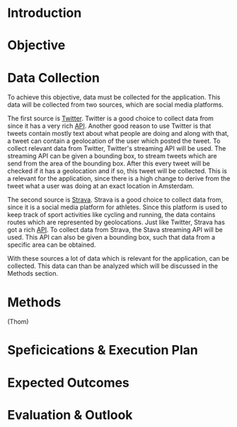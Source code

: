 # Introduction

# Objective

# Data Collection

To achieve this objective, data must be collected for the application. This data will be collected from two sources, which are social media platforms. 

The first source is [Twitter](https://twitter.com/). Twitter is a good choice to collect data from since it has a very rich [API](https://dev.twitter.com/rest/public). Another good reason to use Twitter is that tweets contain mostly text about what people are doing and along with that, a tweet can contain a geolocation of the user which posted the tweet. To collect relevant data from Twitter, Twitter's streaming API will be used. The streaming API can be given a bounding box, to stream tweets which are send from the area of the bounding box. After this every tweet will be checked if it has a geolocation and if so, this tweet will be collected. This is a relevant for the application, since there is a high change to derive from the tweet what a user was doing at an exact location in Amsterdam.

The second source is [Strava](https://www.strava.com/). Strava is a good choice to collect data from, since it is a social media platform for athletes. Since this platform is used to keep track of sport activities like cycling and running, the data contains routes which are represented by geolocations. Just like Twitter, Strava has got a rich [API](https://strava.github.io/api/). To collect data from Strava, the Stava streaming API will be used. This API can also be given a bounding box, such that data from a specific area can be obtained.

With these sources a lot of data which is relevant for the application, can be collected. This data can than be analyzed which will be discussed in the Methods section.

# Methods
(Thom)

# Speficications & Execution Plan

# Expected Outcomes

# Evaluation & Outlook
